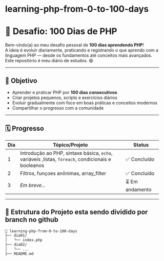# learning-php-from-0-to-100-days
# 🚀 Desafio: 100 Dias de PHP

Bem-vindo(a) ao meu desafio pessoal de **100 dias aprendendo PHP**!  
A ideia é evoluir diariamente, praticando e registrando o que aprendo com a linguagem PHP — desde os fundamentos até conceitos mais avançados. Este repositório é meu diário de estudos. 😄

---

## 🎯 Objetivo

- Aprender e praticar PHP por **100 dias consecutivos**
- Criar projetos pequenos, scripts e exercícios diários
- Evoluir gradualmente com foco em boas práticas e conceitos modernos
- Compartilhar o progresso com a comunidade

---

## 🗓 Progresso

| Dia | Tópico/Projeto | Status |
|-----|----------------|--------|
| 1   | Introdução ao PHP, sintaxe básica, `echo`, variáveis ,listas, `foreach`, condicionais e booleanos | ✅ Concluído |
| 2   | Filtros, funçoes anônimas, array_filter | ✅ Concluído |
| 3   | _Em breve..._  | ⏳ Em andamento |
---

## 📁 Estrutura do Projeto esta sendo dividido por branch no github

```bash
📂 learning-php-from-0-to-100-days
├── dia01/
│   └── index.php
├── dia02/
│   └── ...
├── README.md

